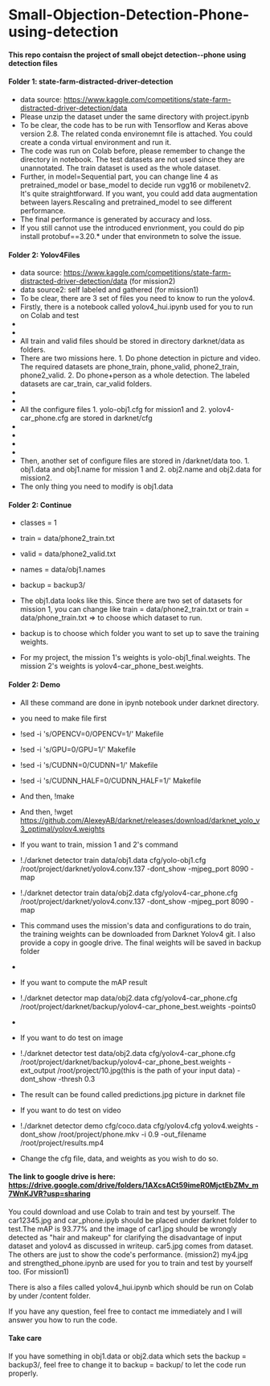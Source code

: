 # Small-Objection-Detection-Phone-using-detection

#### This repo contaisn the project of small obejct detection--phone using detection files


#### Folder 1: state-farm-distracted-driver-detection

- data source: https://www.kaggle.com/competitions/state-farm-distracted-driver-detection/data
- Please unzip the dataset under the same directory with project.ipynb
- To be clear, the code has to be run with Tensorflow and Keras above version 2.8. The related conda environemnt file is attached. You could create a conda virtual environment and run it. 
- The code was run on Colab before, please remember to change the directory in notebook. The test datasets are not used since they are unannotated. The train dataset is used as the whole dataset.
- Further, in model=Sequential part, you can change line 4 as pretrained_model or base_model to decide run vgg16 or mobilenetv2. It's quite straightforward. If you want, you could add data augmentation between layers.Rescaling and pretrained_model to see different performance.
- The final performance is generated by accuracy and loss. 
- If you still cannot use the introduced envrionment, you could do pip install protobuf==3.20.* under that environmetn to solve the issue.


#### Folder 2: Yolov4Files

- data source: https://www.kaggle.com/competitions/state-farm-distracted-driver-detection/data (for mission2)
- data source2: self labeled and gathered (for mission1)
- To be clear, there are 3 set of files you need to know to run the yolov4.
- Firstly, there is a notebook called yolov4_hui.ipynb used for you to run on Colab and test
- 
- 
- All train and valid files should be stored in directory darknet/data as folders.
- There are two missions here. 1. Do phone detection in picture and video. The required datasets are phone_train, phone_valid, phone2_train, phone2_valid. 2. Do phone+person as a whole detection. The labeled datasets are car_train, car_valid folders.
-
- 
- All the configure files 1. yolo-obj1.cfg for mission1 and 2. yolov4-car_phone.cfg are stored in darknet/cfg
- 
- 
- 
- 
- Then, another set of configure files are stored in /darknet/data too. 1. obj1.data and obj1.name for mission 1 and 2. obj2.name and obj2.data for mission2.
- The only thing you need to modify is obj1.data

#### Folder 2: Continue
- classes = 1 
- train = data/phone2_train.txt 
- valid = data/phone2_valid.txt 
- names = data/obj1.names
- backup = backup3/

- The obj1.data looks like this. Since there are two set of datasets for mission 1, you can change like train = data/phone2_train.txt or  train = data/phone_train.txt => to choose which dataset to run.
- backup is to choose which folder you want to set up to save the training weights.
- For my project, the mission 1's weights is yolo-obj1_final.weights. The mission 2's weights is yolov4-car_phone_best.weights.

#### Folder 2: Demo
- All these command are done in ipynb notebook under darknet directory.
- you need to make file first
- !sed -i 's/OPENCV=0/OPENCV=1/' Makefile
- !sed -i 's/GPU=0/GPU=1/' Makefile
- !sed -i 's/CUDNN=0/CUDNN=1/' Makefile
- !sed -i 's/CUDNN_HALF=0/CUDNN_HALF=1/' Makefile
- And then, !make
- And then, !wget https://github.com/AlexeyAB/darknet/releases/download/darknet_yolo_v3_optimal/yolov4.weights
- If you want to train, mission 1 and 2's command
- !./darknet detector train data/obj1.data cfg/yolo-obj1.cfg /root/project/darknet/yolov4.conv.137 -dont_show -mjpeg_port 8090 -map
- !./darknet detector train data/obj2.data cfg/yolov4-car_phone.cfg /root/project/darknet/yolov4.conv.137 -dont_show -mjpeg_port 8090 -map
- This command uses the mission's data and configurations to do train, the training weights can be downloaded from Darknet Yolov4 git. I also provide a copy in google drive. The final weights will be saved in backup folder
- 

- If you want to compute the mAP result
- !./darknet detector map data/obj2.data cfg/yolov4-car_phone.cfg /root/project/darknet/backup/yolov4-car_phone_best.weights -points0
- 
- If you want to do test on image
- !./darknet detector test data/obj2.data cfg/yolov4-car_phone.cfg /root/project/darknet/backup/yolov4-car_phone_best.weights -ext_output /root/project/10.jpg(this is the path of your input data) -dont_show -thresh 0.3
- The result can be found called predictions.jpg picture in darknet file

- If you want to do test on video
- !./darknet detector demo cfg/coco.data cfg/yolov4.cfg yolov4.weights -dont_show /root/project/phone.mkv -i 0.9 -out_filename /root/project/results.mp4
- Change the cfg file, data, and weights as you wish to do so.

#### The link to google drive is here: https://drive.google.com/drive/folders/1AXcsACt59imeR0MjctEbZMv_m7WnKJVR?usp=sharing
You could download and use Colab to train and test by yourself.
The car12345.jpg and car_phone.ipyb should be placed under darknet folder to test.The mAP is 93.77% and the image of car1.jpg should be wrongly detected as "hair and makeup" for clarifying the disadvantage of input dataset and yolov4 as discussed in writeup. car5.jpg comes from dataset. The others are just to show the code's performance. (mission2)
my4.jpg and strengthed_phone.ipynb are used for you to train and test by yourself too. (For mission1)

There is also a files called yolov4_hui.ipynb which should be run on Colab by under /content folder.

If you have any question, feel free to contact me immediately and I will answer you how to run the code.

#### Take care
If you have something in obj1.data or obj2.data which sets the backup = backup3/, feel free to change it to backup = backup/ to let the code run properly.
